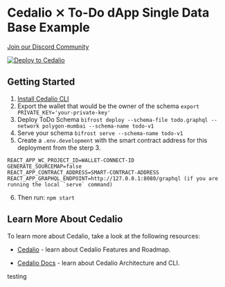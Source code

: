 # Cedalio ⨯ To-Do dApp Single Data Base Example

[Join our Discord Community](https://discord.gg/kSdhmb9UUT)

[![Deploy to Cedalio](https://cedalio.com/images/deploy-schema-button-small.png)](https://docs.cedalio.com/introduction/getting-started/download-the-cli)
</br>

## Getting Started

1. [Install Cedalio CLI](https://docs.cedalio.com/quickstart/getting-started/download-cli#download-and-install-cli)
2. Export the wallet that would be the owner of the schema `export PRIVATE_KEY='your-private-key'`
3. Deploy ToDo Schema `bifrost deploy --schema-file todo.graphql --network polygon-mumbai --schema-name todo-v1`
4. Serve your schema `bifrost serve --schema-name todo-v1`
5. Create a `.env.development` with the smart contract address for this deployment from the sterp 3.
```
REACT_APP_WC_PROJECT_ID=WALLET-CONNECT-ID
GENERATE_SOURCEMAP=false
REACT_APP_CONTRACT_ADDRESS=SMART-CONTRACT-ADDRESS
REACT_APP_GRAPHQL_ENDPOINT=http://127.0.0.1:8080/graphql (if you are running the local `serve` command)
```
6. Then run: `npm start`

## Learn More About Cedalio

To learn more about Cedalio, take a look at the following resources:

- [Cedalio](https://cedalio.com/) - learn about Cedalio Features and Roadmap.

- [Cedalio Docs](https://docs.cedalio.com/) - learn about Cedalio Architecture and CLI.


testing